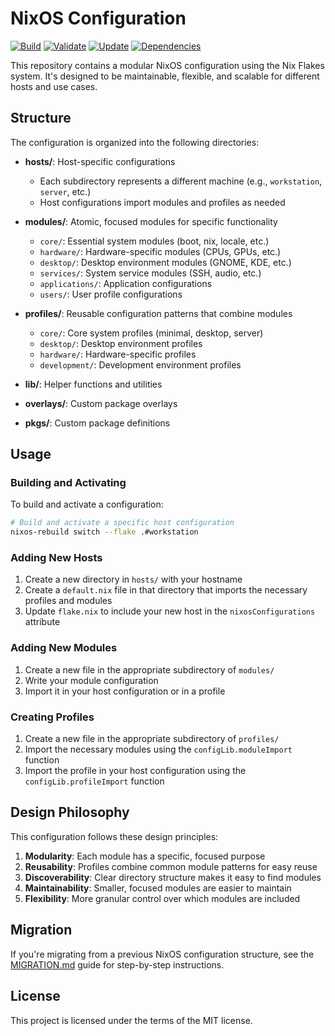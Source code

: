 # NixOS Configuration

[![Build](https://github.com/gabehoban/nixcfg/actions/workflows/build.yml/badge.svg)](https://github.com/gabehoban/nixcfg/actions/workflows/build.yml)
[![Validate](https://github.com/gabehoban/nixcfg/actions/workflows/validate.yml/badge.svg)](https://github.com/gabehoban/nixcfg/actions/workflows/validate.yml)
[![Update](https://github.com/gabehoban/nixcfg/actions/workflows/update.yml/badge.svg)](https://github.com/gabehoban/nixcfg/actions/workflows/update.yml)
[![Dependencies](https://github.com/gabehoban/nixcfg/actions/workflows/dependencies.yml/badge.svg)](https://github.com/gabehoban/nixcfg/actions/workflows/dependencies.yml)

This repository contains a modular NixOS configuration using the Nix Flakes system. It's designed to be maintainable, flexible, and scalable for different hosts and use cases.

## Structure

The configuration is organized into the following directories:

- **hosts/**: Host-specific configurations
  - Each subdirectory represents a different machine (e.g., `workstation`, `server`, etc.)
  - Host configurations import modules and profiles as needed
  
- **modules/**: Atomic, focused modules for specific functionality
  - `core/`: Essential system modules (boot, nix, locale, etc.)
  - `hardware/`: Hardware-specific modules (CPUs, GPUs, etc.)
  - `desktop/`: Desktop environment modules (GNOME, KDE, etc.)
  - `services/`: System service modules (SSH, audio, etc.)
  - `applications/`: Application configurations
  - `users/`: User profile configurations
  
- **profiles/**: Reusable configuration patterns that combine modules
  - `core/`: Core system profiles (minimal, desktop, server)
  - `desktop/`: Desktop environment profiles
  - `hardware/`: Hardware-specific profiles
  - `development/`: Development environment profiles
  
- **lib/**: Helper functions and utilities
- **overlays/**: Custom package overlays
- **pkgs/**: Custom package definitions

## Usage

### Building and Activating

To build and activate a configuration:

```bash
# Build and activate a specific host configuration
nixos-rebuild switch --flake .#workstation
```

### Adding New Hosts

1. Create a new directory in `hosts/` with your hostname
2. Create a `default.nix` file in that directory that imports the necessary profiles and modules
3. Update `flake.nix` to include your new host in the `nixosConfigurations` attribute

### Adding New Modules

1. Create a new file in the appropriate subdirectory of `modules/`
2. Write your module configuration
3. Import it in your host configuration or in a profile

### Creating Profiles

1. Create a new file in the appropriate subdirectory of `profiles/`
2. Import the necessary modules using the `configLib.moduleImport` function
3. Import the profile in your host configuration using the `configLib.profileImport` function

## Design Philosophy

This configuration follows these design principles:

1. **Modularity**: Each module has a specific, focused purpose
2. **Reusability**: Profiles combine common module patterns for easy reuse
3. **Discoverability**: Clear directory structure makes it easy to find modules
4. **Maintainability**: Smaller, focused modules are easier to maintain
5. **Flexibility**: More granular control over which modules are included

## Migration

If you're migrating from a previous NixOS configuration structure, see the [MIGRATION.md](./MIGRATION.md) guide for step-by-step instructions.

## License

This project is licensed under the terms of the MIT license.